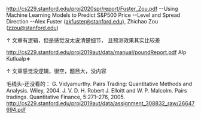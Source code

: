 http://cs229.stanford.edu/proj2020spr/report/Fuster_Zou.pdf
--Using Machine Learning Models to Predict S&P500 Price
--Level and Spread Direction
--Alex Fuster (akfuster@stanford.edu), Zhichao Zou (zzou@stanford.edu)

↑ 文章有逻辑，但是感觉没太说清楚细节， 且预测效果其实比较差

http://cs229.stanford.edu/proj2019aut/data/manual/poundReport.pdf
Alp Kutlualp∗

↑ 文章感觉没逻辑，很空，题目大，没内容


毛线头-还没看的：
G. Vidyamurthy. Pairs Trading: Quantitative Methods and Analysis. Wiley, 2004.
J. V. D. H. Robert J. Elloitt and W. P. Malcolm. Pairs tradings. Quantitative Finance, 5:271–276, 2005.
http://cs229.stanford.edu/proj2019aut/data/assignment_308832_raw/26647694.pdf
